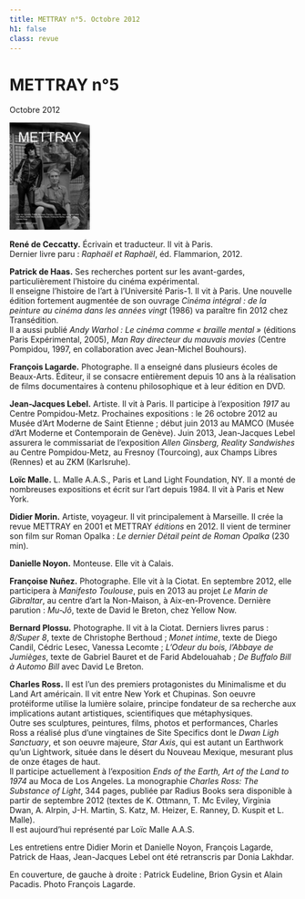 ```yaml
---
title: METTRAY n°5. Octobre 2012
h1: false
class: revue
---
```


# METTRAY n°5

<span class="date">Octobre 2012</span>

<img class="right" src="/files/mettray-s2-05.png" alt="METTRAY n°5. Octobre 2012.">

**René de Ceccatty.** Écrivain et traducteur. Il vit à Paris.  
Dernier livre paru : *Raphaël et Raphaël*, éd. Flammarion, 2012.

**Patrick de Haas.** Ses recherches portent sur les avant-gardes, particulièrement l’histoire du cinéma expérimental.  
Il enseigne l’histoire de l’art à l’Université Paris-1. Il vit à Paris. Une nouvelle édition fortement augmentée de son ouvrage *Cinéma intégral : de la peinture au cinéma dans les années vingt* (1986) va paraître fin 2012 chez Transédition.  
Il a aussi publié *Andy Warhol : Le cinéma comme « braille mental »* (éditions Paris Expérimental, 2005), *Man Ray directeur du mauvais movies* (Centre Pompidou, 1997, en collaboration avec Jean-Michel Bouhours).

**François Lagarde.** Photographe. Il a enseigné dans plusieurs écoles de Beaux-Arts. Éditeur, il se consacre entièrement depuis 10 ans à la réalisation de films documentaires à contenu philosophique et à leur édition en DVD.

**Jean-Jacques Lebel.** Artiste. Il vit à Paris. Il participe à l’exposition *1917* au Centre Pompidou-Metz. Prochaines expositions : le 26 octobre 2012 au Musée d’Art Moderne de Saint Etienne ; début juin 2013 au MAMCO (Musée d’Art Moderne et Contemporain de Genève). Juin 2013, Jean-Jacques Lebel assurera le commissariat de l’exposition *Allen Ginsberg, Reality Sandwishes* au Centre Pompidou-Metz, au Fresnoy (Tourcoing), aux Champs Libres (Rennes) et au ZKM (Karlsruhe).

**Loïc Malle.** L. Malle A.A.S., Paris et Land Light Foundation, NY. Il a monté de nombreuses expositions et écrit sur l’art depuis 1984. Il vit à Paris et New York.

**Didier Morin.** Artiste, voyageur. Il vit principalement à Marseille. Il crée la revue <span class="mettray">METTRAY</span> en 2001 et METTRAY *éditions* en 2012. Il vient de terminer son film sur Roman Opalka : *Le dernier Détail peint de Roman Opalka* (230 min).

**Danielle Noyon.** Monteuse. Elle vit à Calais.

**Françoise Nuñez.** Photographe. Elle vit à la Ciotat. En septembre 2012, elle participera à *Manifesto Toulouse*, puis en 2013 au projet *Le Marin de Gibraltar*, au centre d’art la Non-Maison, à Aix-en-Provence. Dernière parution : *Mu-Jô*, texte de David le Breton, chez Yellow Now.

**Bernard Plossu.** Photographe. Il vit à la Ciotat. Derniers livres parus : *8/Super 8*, texte de Christophe Berthoud ; *Monet intime*, texte de Diego Candil, Cédric Lesec, Vanessa Lecomte ; *L’Odeur du bois, l’Abbaye de Jumièges*, texte de Gabriel Bauret et de Farid Abdelouahab ; *De Buffalo Bill à Automo Bill* avec David Le Breton.

**Charles Ross.** Il est l’un des premiers protagonistes du Minimalisme et du Land Art américain. Il vit entre New York et Chupinas. Son oeuvre protéiforme utilise la lumière solaire, principe fondateur de sa recherche aux implications autant artistiques, scientifiques que métaphysiques.  
Outre ses sculptures, peintures, films, photos et performances, Charles Ross a réalisé plus d’une vingtaines de Site Specifics dont le *Dwan Ligh Sanctuary*, et son oeuvre majeure, *Star Axis*, qui est autant un Earthwork qu’un Lightwork, située dans le désert du Nouveau Mexique, mesurant plus de onze étages de haut.  
Il participe actuellement à l’exposition *Ends of the Earth, Art of the Land to 1974* au Moca de Los Angeles. La monographie *Charles Ross: The Substance of Light*, 344 pages, publiée par Radius Books sera disponible à partir de septembre 2012 (textes de K. Ottmann, T. Mc Eviley, Virginia Dwan, A. Alrpin, J-H. Martin, S. Katz, M. Heizer, E. Ranney, D. Kuspit et L. Malle).  
Il est aujourd’hui représenté par Loïc Malle A.A.S.

Les entretiens entre Didier Morin et Danielle Noyon, François Lagarde, Patrick de Haas, Jean-Jacques Lebel ont été retranscris par Donia Lakhdar.

En couverture, de gauche à droite : Patrick Eudeline, Brion Gysin et Alain Pacadis. Photo François Lagarde.